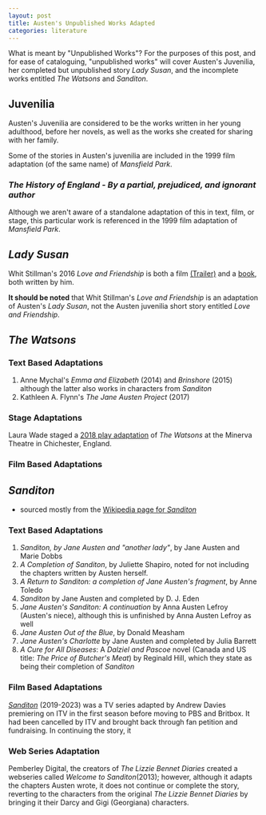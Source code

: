 ```yaml
---
layout: post
title: Austen's Unpublished Works Adapted
categories: literature
---
```


What is meant by "Unpublished Works"? For the purposes of this post, and for ease of cataloguing, "unpublished works" will cover Austen's Juvenilia, her completed but unpublished story *Lady Susan*, and the incomplete works entitled *The Watsons* and *Sanditon*. 

## Juvenilia

Austen's Juvenilia are considered to be the works written in her young adulthood, before her novels, as well as the works she created for sharing with her family. 

Some of the stories in Austen's juvenilia are included in the 1999 film adaptation (of the same name) of *Mansfield Park*.

### *The History of England - By a partial, prejudiced, and ignorant author*

Although we aren't aware of a standalone adaptation of this in text, film, or stage, this particular work is referenced in the 1999 film adaptation of *Mansfield Park*.


## *Lady Susan*

Whit Stillman's 2016 *Love and Friendship* is both a film <a href="https://www.youtube.com/watch?v=8MaSK3POHI0" target="_blank">(Trailer)</a> and a <a href="https://www.barnesandnoble.com/w/love-friendship-whit-stillman/1123252664?ean=9780316294157" target="_blank">book</a>, both written by him.

**It should be noted** that Whit Stillman's *Love and Friendship* is an adaptation of Austen's *Lady Susan*, not the Austen juvenilia short story entitled *Love and Friendship*. 


## *The Watsons*

### Text Based Adaptations
<ol>
<li>Anne Mychal's <i>Emma and Elizabeth</i> (2014) and <i>Brinshore</i> (2015) although the latter also works in characters from <i>Sanditon</i></li>
<li>Kathleen A. Flynn's <i>The Jane Austen Project</i> (2017)</li>
</ol>

### Stage Adaptations

Laura Wade staged a <a href="https://en.wikipedia.org/wiki/The_Watsons_(play)" target="_blank">2018 play adaptation</a> of <i>The Watsons</i> at the Minerva Theatre in Chichester, England.  

### Film Based Adaptations


## *Sanditon*
- sourced mostly from the <a href="https://en.wikipedia.org/wiki/Sanditon" target="_blank">Wikipedia page for *Sanditon*</a>
### Text Based Adaptations
<ol>
<li> <i>Sanditon, by Jane Austen and "another lady"</i>, by Jane Austen and Marie Dobbs</li>
<li> <i>A Completion of Sanditon</i>, by Juliette Shapiro, noted for not including the chapters written by Austen herself.</li>
<li> <i>A Return to Sanditon: a completion of Jane Austen's fragment</i>, by Anne Toledo</li>
<li> <i>Sanditon</i> by Jane Austen and completed by D. J. Eden
<li> <i>Jane Austen's Sanditon: A continuation</i> by Anna Austen Lefroy (Austen's niece), although this is unfinished by Anna Austen Lefroy as well</li>
<li> <i>Jane Austen Out of the Blue</i>, by Donald Measham</li>
<li> <i>Jane Austen's Charlotte</i> by Jane Austen and completed by Julia Barrett</li>
<li> <i>A Cure for All Diseases</i>: A <i>Dalziel and Pascoe</i> novel (Canada and US title: <i>The Price of Butcher's Meat</i>) by Reginald Hill, which they state as being their completion of <i>Sanditon</i></li>
</ol>

### Film Based Adaptations
<a href="https://www.amazon.com/Episode-8/dp/B082FSN986/ref=sr_1_4?crid=3LD5TCQ58EB8F&keywords=sanditon&qid=1682648031&sprefix=sandi%2Caps%2C910&sr=8-4" target="_blank">*Sanditon*</a> (2019-2023) was a TV series adapted by Andrew Davies premiering on ITV in the first season before moving to PBS and Britbox. It had been cancelled by ITV and brought back through fan petition and fundraising. In continuing the story, it 

### Web Series Adaptation

Pemberley Digital, the creators of *The Lizzie Bennet Diaries* created a webseries called *Welcome to Sanditon*(2013); however, although it adapts the chapters Austen wrote, it does not continue or complete the story, reverting to the characters from the original *The Lizzie Bennet Diaries* by bringing it their Darcy and Gigi (Georgiana) characters.

